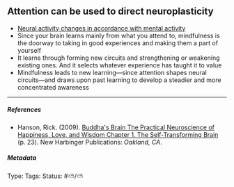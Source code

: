 ## Attention can be used to direct neuroplasticity

* [Neural activity changes in accordance with mental activity](Neural%20activity%20changes%20in%20accordance%20with%20mental%20activity.md)
* Since your brain learns mainly from what you attend to, mindfulness is the doorway to taking in good experiences and making them a part of yourself
* It learns through forming new circuits and strengthening or weakening existing ones. And it selects whatever experience has taught it to value
* Mindfulness leads to new learning—since attention shapes neural circuits—and draws upon past learning to develop a steadier and more concentrated awareness

---

##### References

* Hanson, Rick. (2009). [Buddha's Brain The Practical Neuroscience of Happiness, Love, and Wisdom Chapter 1. The Self-Transforming Brain](Buddha's%20Brain%20The%20Practical%20Neuroscience%20of%20Happiness,%20Love,%20and%20Wisdom%20Chapter%201.%20The%20Self-Transforming%20Brain.md) (p. 23). New Harbinger Publications: *Oakland, CA*.

##### Metadata

Type: 
Tags:
Status: #⛅️/⛅️
